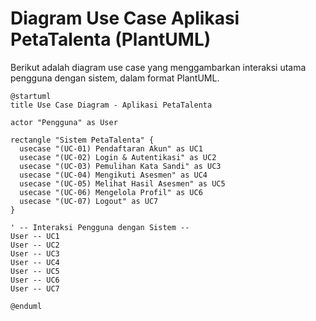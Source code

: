 
# Diagram Use Case Aplikasi PetaTalenta (PlantUML)

Berikut adalah diagram use case yang menggambarkan interaksi utama pengguna dengan sistem, dalam format PlantUML.

```plantuml
@startuml
title Use Case Diagram - Aplikasi PetaTalenta

actor "Pengguna" as User

rectangle "Sistem PetaTalenta" {
  usecase "(UC-01) Pendaftaran Akun" as UC1
  usecase "(UC-02) Login & Autentikasi" as UC2
  usecase "(UC-03) Pemulihan Kata Sandi" as UC3
  usecase "(UC-04) Mengikuti Asesmen" as UC4
  usecase "(UC-05) Melihat Hasil Asesmen" as UC5
  usecase "(UC-06) Mengelola Profil" as UC6
  usecase "(UC-07) Logout" as UC7
}

' -- Interaksi Pengguna dengan Sistem --
User -- UC1
User -- UC2
User -- UC3
User -- UC4
User -- UC5
User -- UC6
User -- UC7

@enduml
```
